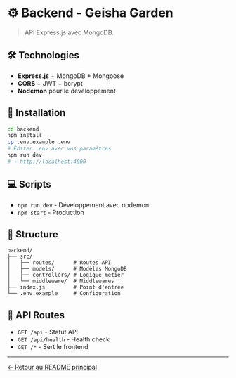 # ⚙️ Backend - Geisha Garden

> API Express.js avec MongoDB.

## 🛠️ Technologies

- **Express.js** + MongoDB + Mongoose
- **CORS** + JWT + bcrypt
- **Nodemon** pour le développement

## 🚀 Installation

```bash
cd backend
npm install
cp .env.example .env
# Éditer .env avec vos paramètres
npm run dev
# → http://localhost:4000
```

## 💻 Scripts

- `npm run dev` - Développement avec nodemon
- `npm start` - Production

## 📁 Structure

```
backend/
├── src/
│   ├── routes/      # Routes API
│   ├── models/      # Modèles MongoDB
│   ├── controllers/ # Logique métier
│   └── middleware/  # Middlewares
├── index.js         # Point d'entrée
└── .env.example     # Configuration
```

## 🔌 API Routes

- `GET /api` - Statut API
- `GET /api/health` - Health check
- `GET /*` - Sert le frontend

---

[← Retour au README principal](../README.md)
